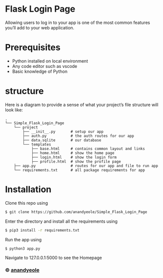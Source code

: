 # Flask Login Page

Allowing users to log in to your app is one of the most common features you’ll add to your web application.

# Prerequisites

- Python installed on local environment
- Any code editor such as vscode
- Basic knowledge of Python

# structure

Here is a diagram to provide a sense of what your project’s file structure will look like:

```
.
└── Simple_Flask_Login_Page
    └── project
        ├── __init__.py       # setup our app
        ├── auth.py           # the auth routes for our app
        ├── data.sqlite       # our database
        └── templates
            ├── base.html     # contains common layout and links
            ├── home.html     # show the home page
            ├── login.html    # show the login form
            ├── profile.html  # show the profile page
    ├── app.py                # routes for our app and file to run app
    └── requirements.txt      # all package requirements for app

```

# Installation

Clone this repo using

```sh
$ git clone https://github.com/anandyeole/Simple_Flask_Login_Page
```

Enter the directory and install all the requirements using

```sh
$ pip3 install -r requirements.txt
```

Run the app using

```
$ python3 app.py
```

Navigate to 127.0.0.1:5000 to see the Homepage

### © [anandyeole](https://github.com/anandyeole/)
